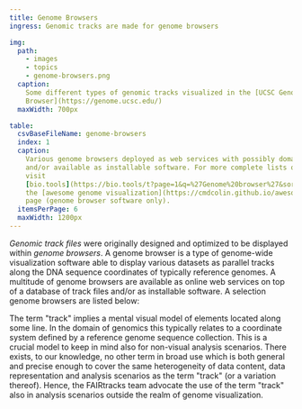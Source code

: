 ```yaml
---
title: Genome Browsers
ingress: Genomic tracks are made for genome browsers

img:
  path:
    - images
    - topics
    - genome-browsers.png
  caption:
    Some different types of genomic tracks visualized in the [UCSC Genome
    Browser](https://genome.ucsc.edu/)
  maxWidth: 700px

table:
  csvBaseFileName: genome-browsers
  index: 1
  caption:
    Various genome browsers deployed as web services with possibly domain-restricted track databases
    and/or available as installable software. For more complete lists of genome browsers, please
    visit
    [bio.tools](https://bio.tools/t?page=1&q=%27Genome%20browser%27&sort=citationDate&ord=desc) or
    the [awesome genome visualization](https://cmdcolin.github.io/awesome-genome-visualization) web
    page (genome browser software only).
  itemsPerPage: 6
  maxWidth: 1200px
---
```


_Genomic track files_ were originally designed and optimized to be displayed within _genome
browsers_. A genome browser is a type of genome-wide visualization software able to display various
datasets as parallel tracks along the DNA sequence coordinates of typically reference genomes. A
multitude of genome browsers are available as online web services on top of a database of track
files and/or as installable software. A selection genome browsers are listed below:

<ui-quote-text
:quote='"The FAIRtracks team advocate the use of the term \"track\" also in analysis scenarios outside the realm of genome visualisation. "'>
</ui-quote-text>

The term "track" implies a mental visual model of elements located along some line. In the domain of
genomics this typically relates to a coordinate system defined by a reference genome sequence
collection. This is a crucial model to keep in mind also for non-visual analysis scenarios. There
exists, to our knowledge, no other term in broad use which is both general and precise enough to
cover the same heterogeneity of data content, data representation and analysis scenarios as the term
"track" (or a variation thereof). Hence, the FAIRtracks team advocate the use of the term "track"
also in analysis scenarios outside the realm of genome visualization.
